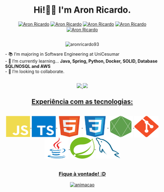 <h1 align="center">Hi!🤙🏼 I'm Aron Ricardo.</h1>
<div align="center">
  <a href="https://www.linkedin.com/in/aronricardo/" target="_blank">
  <img align="center" src="https://img.shields.io/badge/linkedin-%230077B5.svg?&style=for-the-badge&logo=linkedin&logoColor=white" alt="Aron Ricardo"/></a>
  <a href="https://www.instagram.com/aronricardo_/" target="_blank"> 
  <img align="center" src="https://img.shields.io/badge/instagram-%23E4405F.svg?&style=for-the-badge&logo=instagram&logoColor=white" alt="Aron Ricardo"/></a> 
  <a href="https://www.facebook.com/aron.ricardo.1/" target="_blank">
  <img align="center" src="https://img.shields.io/badge/facebook-%231877F2.svg?&style=for-the-badge&logo=facebook&logoColor=white" alt="Aron Ricardo"/></a> 
  <a href="https://wa.me/+5571999609503?text=Ol%C3%A1,%20Aron%20Ricardo!%20Eu%20vim%20pelo%20GitHub." target="_blank">
  <img align="center" src="https://img.shields.io/badge/WhatsApp-25D366?style=for-the-badge&logo=whatsapp&logoColor=white" alt="Aron Ricardo"/></a>
  <a href="mailto:aronricardo@hotmail.com">
  <img align="center" src="https://img.shields.io/badge/Microsoft_Outlook-0078D4?style=for-the-badge&logo=microsoft-outlook&logoColor=white" alt="Aron Ricardo"/></a>
</div><br/>
<p align="center"> <img src="https://komarev.com/ghpvc/?username=aronricardo93" alt="aronricardo93" /> </p>
- 📚 I’m majoring in Software Engineering at UniCesumar<br /> 
- 🌱 I’m currently learning... <strong>Java, Spring, Python, Docker, SOLID, Database SQL/NOSQL and AWS</strong><br /> 
- 🤝 I’m looking to collaborate.<br />

##

<div align="center">
  <a href="https://github.com/aronricardo93">
  <img height="180em" src="https://github-readme-stats.vercel.app/api?username=aronricardo93&show_icons=true&theme=nightowl&include_all_commits=true&count_private=true"/>
  <img height="180em" src="https://github-readme-stats.vercel.app/api/top-langs/?username=aronricardo93&layout=compact&langs_count=7&theme=nightowl"/>
</div>

##
  <h2 align="center">Experiência com as tecnologias:</h2>
  <div align="center" style="display: inline_block"><br>
  <img align="center" alt="JS" height="70" width="80" src="https://raw.githubusercontent.com/devicons/devicon/master/icons/javascript/javascript-plain.svg">
  <img align="center" alt="TS" height="70" width="80" src="https://raw.githubusercontent.com/devicons/devicon/master/icons/typescript/typescript-plain.svg">
  <img align="center" alt="HTML" height="70" width="80" src="https://raw.githubusercontent.com/devicons/devicon/master/icons/html5/html5-original.svg">
  <img align="center" alt="CSS" height="70" width="80" src="https://raw.githubusercontent.com/devicons/devicon/master/icons/css3/css3-original.svg">
  <img align="center" alt="CSS" height="70" width="80" src="https://raw.githubusercontent.com/devicons/devicon/master/icons/nodejs/nodejs-plain.svg">
  <img align="center" alt="Git" height="70" width="80" src="https://raw.githubusercontent.com/devicons/devicon/master/icons/git/git-plain.svg">
  <img align="center" alt="Java" height="70" width="80" src="https://raw.githubusercontent.com/devicons/devicon/master/icons/java/java-original.svg">
  <img align="center" alt="Spring" height="70" width="80" src="https://raw.githubusercontent.com/devicons/devicon/master/icons/spring/spring-original.svg">
  <img align="center" alt="PostgreSQL" height="70" width="80" src="https://raw.githubusercontent.com/devicons/devicon/master/icons/mysql/mysql-plain.svg">  
 </div>

<br /> 
<h3 align="center">Fique à vontade! :D</h3>
<p align="center">
  <img src="https://user-images.githubusercontent.com/83992158/192528020-d83215f6-489e-4a19-9df5-598131f3d59f.gif" alt="animacao">
</p>
